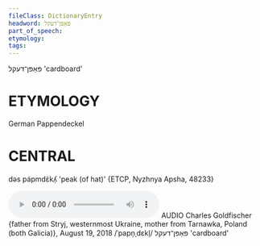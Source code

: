 ```yaml
---
fileClass: DictionaryEntry
headword: פּאַפּן־דעקל
part_of_speech: 
etymology: 
tags: 
---
```

פּאַפּן־דעקל
'cardboard'

ETYMOLOGY
===========
German Pappendeckel

CENTRAL
========

dəs pápmdɛ̀kʎ̩ 'peak (of hat)' {ETCP, Nyzhnya Apsha, 48233}

<audio controls src="https://ia601509.us.archive.org/19/items/CharlesGoldfischer/CharlesGoldfischer19August2018-Papndeklcardboard.mp3"></audio>
AUDIO Charles Goldfischer {father from Stryj, westernmost Ukraine, mother from Tarnawka, Poland (both Galicia)}, August 19, 2018
/ˈpapn̩ˌdɛkl̩/
פּאַפּן־דעקל 'cardboard'

